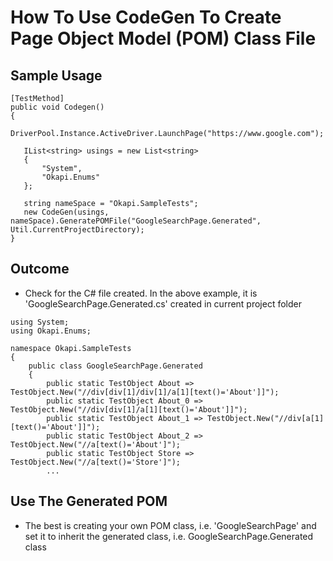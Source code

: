 # How To Use CodeGen To Create Page Object Model (POM) Class File

## Sample Usage
````
[TestMethod]
public void Codegen()
{
   DriverPool.Instance.ActiveDriver.LaunchPage("https://www.google.com");
            
   IList<string> usings = new List<string>
   {
       "System",
       "Okapi.Enums"
   };

   string nameSpace = "Okapi.SampleTests";
   new CodeGen(usings, nameSpace).GeneratePOMFile("GoogleSearchPage.Generated", Util.CurrentProjectDirectory);            
}
````

## Outcome
* Check for the C# file created. In the above example, it is 'GoogleSearchPage.Generated.cs' created in current project folder

```
using System;
using Okapi.Enums;

namespace Okapi.SampleTests
{
	public class GoogleSearchPage.Generated
	{		
		public static TestObject About => TestObject.New("//div[div[1]/div[1]/a[1][text()='About']]");
		public static TestObject About_0 => TestObject.New("//div[div[1]/a[1][text()='About']]");
		public static TestObject About_1 => TestObject.New("//div[a[1][text()='About']]");
		public static TestObject About_2 => TestObject.New("//a[text()='About']");
		public static TestObject Store => TestObject.New("//a[text()='Store']");
		...
```

## Use The Generated POM
* The best is creating your own POM class, i.e. 'GoogleSearchPage' and set it to inherit the generated class, i.e. GoogleSearchPage.Generated class
